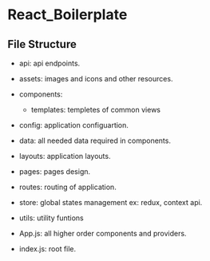 # React_Boilerplate

## File Structure

- api: api endpoints.
- assets: images and icons and other resources.
- components:
  - templates: templetes of common views
- config: application configuartion.
- data: all needed data required in components.
- layouts: application layouts.
- pages: pages design.
- routes: routing of application.
- store: global states management ex: redux, context api.
- utils: utility funtions

- App.js: all higher order components and providers.
- index.js: root file.